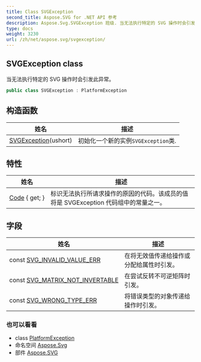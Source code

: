 ```yaml
---
title: Class SVGException
second_title: Aspose.SVG for .NET API 参考
description: Aspose.Svg.SVGException 班级. 当无法执行特定的 SVG 操作时会引发此异常
type: docs
weight: 3230
url: /zh/net/aspose.svg/svgexception/
---
```

## SVGException class

当无法执行特定的 SVG 操作时会引发此异常。

```csharp
public class SVGException : PlatformException
```

## 构造函数

| 姓名 | 描述 |
| --- | --- |
| [SVGException](svgexception/)(ushort) | 初始化一个新的实例`SVGException`类. |

## 特性

| 姓名 | 描述 |
| --- | --- |
| [Code](../../aspose.svg/svgexception/code/) { get; } | 标识无法执行所请求操作的原因的代码。该成员的值将是 SVGException 代码组中的常量之一。 |

## 字段

| 姓名 | 描述 |
| --- | --- |
| const [SVG_INVALID_VALUE_ERR](../../aspose.svg/svgexception/svg_invalid_value_err/) | 在将无效值传递给操作或分配给属性时引发。 |
| const [SVG_MATRIX_NOT_INVERTABLE](../../aspose.svg/svgexception/svg_matrix_not_invertable/) | 在尝试反转不可逆矩阵时引发。 |
| const [SVG_WRONG_TYPE_ERR](../../aspose.svg/svgexception/svg_wrong_type_err/) | 将错误类型的对象传递给操作时引发。 |

### 也可以看看

* class [PlatformException](../platformexception/)
* 命名空间 [Aspose.Svg](../../aspose.svg/)
* 部件 [Aspose.SVG](../../)


